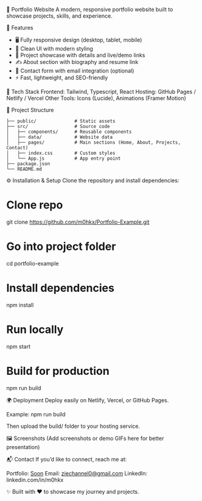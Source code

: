 🌟 Portfolio Website
A modern, responsive portfolio website built to showcase projects, skills, and experience.

📌 Features
- 🖥️ Fully responsive design (desktop, tablet, mobile)
- 🎨 Clean UI with modern styling
- 📂 Project showcase with details and live/demo links
- ✍️ About section with biography and resume link
- 📧 Contact form with email integration (optional)
- ⚡ Fast, lightweight, and SEO-friendly

🚀 Tech Stack
Frontend: Tailwind, Typescript, React
Hosting: GitHub Pages / Netlify / Vercel
Other Tools: Icons (Lucide), Animations (Framer Motion)

📂 Project Structure
```
├── public/              # Static assets
├── src/                 # Source code
│   ├── components/      # Reusable components
│   ├── data/            # Website data
│   ├── pages/           # Main sections (Home, About, Projects, Contact)
│   ├── index.css        # Custom styles
│   └── App.js           # App entry point
├── package.json
└── README.md
```

⚙️ Installation & Setup
Clone the repository and install dependencies:

# Clone repo
git clone https://github.com/m0hkx/Portfolio-Example.git

# Go into project folder
cd portfolio-example

# Install dependencies
npm install

# Run locally
npm start

# Build for production
npm run build

🌍 Deployment
Deploy easily on Netlify, Vercel, or GitHub Pages.

Example:
npm run build

Then upload the build/ folder to your hosting service.

🖼️ Screenshots
(Add screenshots or demo GIFs here for better presentation)

📬 Contact
If you’d like to connect, reach me at:

Portfolio: [Soon]()
Email: ziechannel0@gmail.com
LinkedIn: linkedin.com/in/m0hkx

✨ Built with ❤️ to showcase my journey and projects.